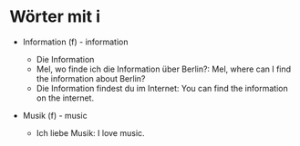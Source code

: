 # Wörter mit i

- Information (f) - information

  - Die Information
  - Mel, wo finde ich die Information über Berlin?: Mel, where can I find the information about Berlin?
  - Die Information findest du im Internet: You can find the information on the internet.

- Musik (f) - music
  - Ich liebe Musik: I love music.
